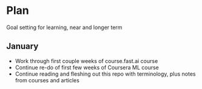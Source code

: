 # Plan

Goal setting for learning, near and longer term

## January

- Work through first couple weeks of course.fast.ai course
- Continue re-do of first few weeks of Coursera ML course
- Continue reading and fleshing out this repo with terminology, plus notes from courses and articles
